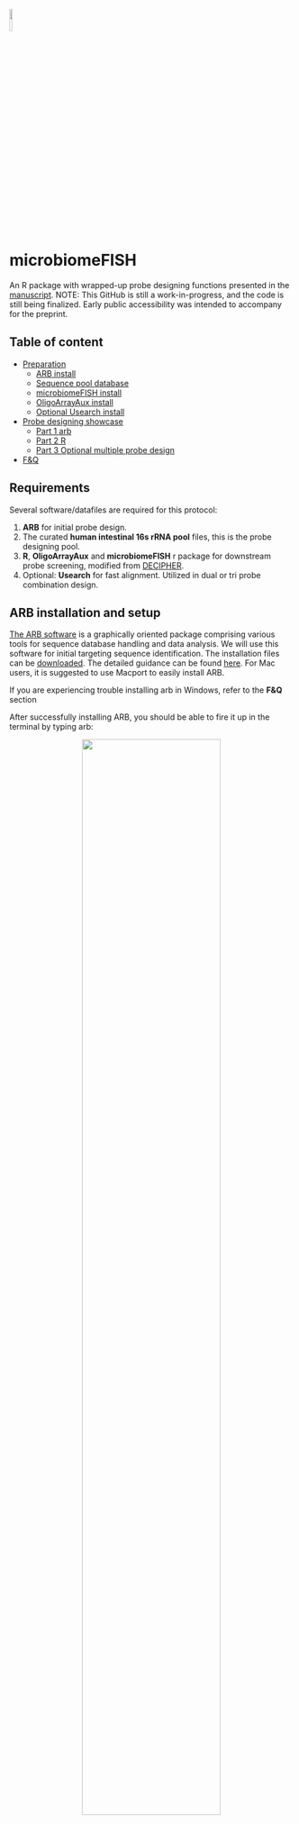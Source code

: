 <p align="left"><img width=10%% src="https://github.com/BokaiZhu/microbiomeFISH/blob/master/media/microbiomeFish_logo2.png"></p>

# microbiomeFISH
An R package with wrapped-up probe designing functions presented in the [manuscript](link). NOTE: This GitHub is still a work-in-progress, and the code is still being finalized. Early public accessibility was intended to accompany for the preprint.

## Table of content

- [Preparation](#Requirements)
    - [ARB install](#ARB-installation-and-setup)
    - [Sequence pool database](#16s-rRNA-sequence-pool-database)
    - [microbiomeFISH install](#R-package-microbiomeFISH)
    - [OligoArrayAux install](#OligoArrayAux-(oligo-structures))
    - [Optional Usearch install](#(Optional)-Usearch)
- [Probe designing showcase](#probe-designing-showcase)
    - [Part 1 arb](#part-1-arb)
    - [Part 2 R](#part-2-r)
    - [Part 3 Optional multiple probe design](#part-3-optional-multiple-probe-design)
- [F&Q](#f&q)    

## Requirements 

Several software/datafiles are required for this protocol:
1. **ARB** for initial probe design.
2. The curated **human intestinal 16s rRNA pool** files, this is the probe designing pool.
3. **R**, **OligoArrayAux** and **microbiomeFISH** r package for downstream probe screening, modified from [DECIPHER](http://www2.decipher.codes/).
4. Optional: **Usearch** for fast alignment. Utilized in dual or tri probe combination design.

## ARB installation and setup

[The ARB software](http://http://www.arb-home.de/) is a graphically oriented package comprising various tools for sequence database handling and data analysis. We will use this software for initial targeting sequence identification. The installation files can be [downloaded](http://www.arb-home.de/downloads.html). The detailed guidance can be found [here](http://download.arb-home.de/release/latest/arb_README.txt). For Mac users, it is suggested to use Macport to easily install ARB.

If you are experiencing trouble installing arb in Windows, refer to the **F&Q** section

After successfully installing ARB, you should be able to fire it up in the terminal by typing arb:

<p align="center"><img width=70%% src="https://github.com/BokaiZhu/microbiomeFISH/blob/master/media/arb_start.gif"></p>

## 16s rRNA sequence pool database

These files are the curated sequence pool containing 12,932 near full-length 16s rRNA sequences, assigned with taxonomy information. The detailed process of producing these files can be found in the [paper]().

[Here](https://github.com/BokaiZhu/microbiomeFISH/tree/master/data) we have 6 files in the data folder, each with the same sequence pool fasta file, but header contains the assigned taxonomy information at each phylogeny level. You can download the fasta files and use them as inputs for probe design.


## R package microbiomeFISH

[R](https://www.r-project.org/) is a prerequisite for this part. You can install the microbiomeFISH r package in R by:

```R
install.packages("devtools") # if you have not installed "devtools" package yet
install.packages("BiocManager") # if you have not installed bioconductor yet
devtools::install_github("BokaiZhu/microbiomeFISH", repos=BiocManager::repositories(),force = TRUE)
```

## OligoArrayAux (oligo structures)

This r package also requires functions from **OligoArrayAux** to calculate the secondary structure of the probes. [Download](http://www.unafold.org/Dinamelt/software/oligoarrayaux.php) and install the software. 

For people installing from source (.tar.bz2/.tar.gz files), here is a brief tutorial:

```sh
### in your bash terminal :
### uncompress the oligoarryaux
tar xzf oligoarrayaux-3.8.tar.gz 
### or: tar oligoarrayaux-3.8.tar.bz2
```
Then move to the uncompressed directory.
```sh
### in your bash terminal :
cd /Path/to/oligoarrayaux-3.8/
```
Then compile the source code:
```sh
### in your bash terminal :
make
```

If you are compiling on a **server**, or compiling on windows-loaded-ubuntu, try something like this instead ($HOME should be your home directory):
```sh
### in your bash terminal :
/.configure --prefix=$HOME
make
make install
```
Finally, add the path to oligoauxarray to your system files ```~/.bashrc``` or ```~/.bash_profile```:
```sh
### in your bash terminal :
export PATH=$PATH:/Path/to/oligoarrayaux-3.8/..
```

Test if the software is installed correctly by running the code in r :

```R
### in R
system("hybrid-min -V") # calling the hybrid-min function in r

# or when you are using R on a Windows system:
system("/Path/TO/Function/hybrid-min -V") # calling the hybrid-min function in r
```
it should give something like:
```
### result in R console
hybrid-min (OligoArrayAux) 3.8
By Nicholas R. Markham and Michael Zuker
Copyright (C) 2006
Rensselaer Polytechnic Institute
Troy, NY 12810-3590 USA
```

If you are using Rstudio on a server, you need to tell R to use the local user's path too:
```R
### in R
Sys.setenv(PATH=paste(Sys.getenv("PATH"), "/home/user/bin", sep=":"))
```
Now  you should be able to call oligoarrayaux in R (Rstudio) on a server.

## (Optional) Usearch:

Usearch will be utilized for fast alignment process, to optimize the designing process for multiple probe combination designing. Details can be found: [Download](https://www.drive5.com/usearch/download.html) Usearch (can be used directly). The detailed guidance can be found [here](https://www.drive5.com/usearch/manual/install.html). Successful installment should give:

```R
## in your R console
system("~/directory/to/usearch/file/usearch6.0.98_i86linux32-or-something-like-that")
```

```zsh
usearch v11.0.667_i86linux32, 4.0Gb RAM (462Gb total), 40 cores
(C) Copyright 2013-18 Robert C. Edgar, all rights reserved.
https://drive5.com/usearch

License: <your email etc>
```


## Probe designing showcase

### Part 1 arb
Here we will showcase a probe designing scenario, where we want to design a probe that targets the genus **Staphylococcus** in the context of human microbiome containing samples. We can input the **Genus.fasta** file into ARB:

<p align="center"><img width=40%% src="https://github.com/BokaiZhu/microbiomeFISH/blob/master/media/input_arb.png"></p>

We will use the 'found ID' during the input popup. Then will build the arb server with the option under **Probes** -> **PT_Server_admin**. It should be relatively fast. Once the server is build we can start to design the probes. Search for all the sequence names Staphylococcus, select them by **mark listed and unmark rest**:
<p align="center"><img width=100%% src="https://github.com/BokaiZhu/microbiomeFISH/blob/master/media/search_staph.png"></p>

We have 18 sequences in the sequence pool assigned to the genuse Staphylococcus. Let ARB find signature sequence that covers this 18 sequences at the same time does not cover out-group bacteria sequences. Design by option under **Probes** -> **Design Probes**. 

Here we will let ARB find candidate sequences that cover > 85% of the Staphylococcus sequences, and hitting 0 sequences outside of the group. 

<p align="center"><img width=50%% src="https://github.com/BokaiZhu/microbiomeFISH/blob/master/media/arb_design.png"></p>

Hit **Go** , save the resulting .prb file and we are ready for the next step.

In some other cases you might want to tolerate a few outgroup hitting, as some outgroup sequence might belong to the target group but not assigned to that taxonomy with enough confident, discussed in the [paper](https://unix.stackexchange.com/questions/26047/how-to-correctly-add-a-path-to-path), or simply one single probe is naturally incabable to cover some target groups without outgroup hitting. We will discuss more in the optional section.

### Part 2 R

Now you can load your saved .prb file into r for downstream analysis by:
```R
Library(microbiomeFISH)
staph <- read_arb("/directory/to/.prb") # read and format arb output
view(staph)
```
<p align="center"><img width=90%% src="https://github.com/BokaiZhu/microbiomeFISH/blob/master/media/r_input_arnb.png"></p>
From left to right the columns are: candidate target sequence, length of target, region of the target, start site (Ecoli position), in-group sequence coverage, out-group hit (perfect match), out-group hit (+ 0.3 C), out-group hit (+ 0.6 C) and the corresponding candidate probe sequence.

Then we will filter the candidate probes. Here we will perform the hybridization as the protocol described in the [paper](http:https://www.ncbi.nlm.nih.gov/pmc/articles/PMC4135741/), therefore the input of the function will be 35% formamide, 46C hybridization, with 0.39Molar sodium (2 x SSCT). 

We will select the candidate probes with ΔGo2 > -1.5 kcal/mol (Good secondary structure described by [mathFISH](http://mathfish.cee.wisc.edu/helpdocuments.html#deltaG2%20series)), [predicted hybridization effieciency](https://aem.asm.org/content/80/16/5124)  > 85%. You can also select probes with the conventional Tm (at the supplied experiment condition) provided in the table.

```R
# Only test the ones with 100% coverage, since we have plenty of them
high_coverage <- subset(staph,staph$cover==18) 
filtered <- probeFilter(high_coverage,35,46,0.39) # at the very harsh condition
probes <- subset(filtered,filtered$secondary>-1.5 & filtered$Hybeff>0.85)
View(probes)
```
<p align="center"><img width=120%% src="https://github.com/BokaiZhu/microbiomeFISH/blob/master/media/filtered.png"></p>

Here we can see the table has three new columns added to the end : secondary, the ΔGo2 value; Hybeff, the predicted hybridization effieciency; and the Conventional Tm. The filtered probes we got here are bascially different variations of the same location. You can order the probes directly for testing, or you can also use the secondary system ([in method](somelink to paper secondary part)) to test more probes (as we would expect not all probes will work perfectly in the actual experimental validation).

### Part 3 Optional multiple probe design

We have briefly mentioned before, that in some cases, single probe does not provide the desired coverage and specificity. For example, we want to design a probe targeting the class **Gammaproteobacteria**, with Coverage **> 80%** of the sequences and less than **10 hits** outside of the target group. After screening the candidate probes based on our experiment condition (2 x SSCT, 35% formamide, 46C):

```R
gammaproteobacteria=read_arb("~/paper/Num1/code_related/microbiomeFISH/data/gamma_10_80_1000.prb")
lowhit=subset(gammaproteobacteria,gammaproteobacteria$third<=10)
filtered=probeFilter(lowhit,35,46,0.39)
View(filtered)
```
We can see **none** of these probes will perform well in our setting, with the low hybridization efficiency and low Tm.

<p align="center"><img width=120%% src="https://github.com/BokaiZhu/microbiomeFISH/blob/master/media/gamma_80%25_result.png"></p>

How do we tackle this problem? We can combine multiple single probes, with each probe having lower-than-required coverage, together covering the desired numbers and providing specificity. In the package, we provided two functions to combine and test the coverage and specificity of 2 or 3 probe-combinations. Those steps require another stand-alone software **Usearch**, an ultrafast blast tool. We also suggest this step to be performed on a server, since it could take time and space.

Once the Usearch is installed in your system, we can use the ```Dual_optimization()``` and ```Trio_optimization()```functions in r.

Coming back to the gammaproteobacteria probe designing problem, with the strategy of combining single probes, we can let ARB start with lower coverage requirements. This time, we let ARB design probes >55% coverage and 10 out-group hits, instead of 80% and 10 we tried before.

```R
## in R

gammaproteobacteria=read_arb("~/paper/Num1/code_related/microbiomeFISH/data/gamma_10_55_1000.prb") # the 55-10 ARB results
lowhit=subset(gammaproteobacteria,gammaproteobacteria$third<=10) # less than 10 hits outgroup
filtered=probeFilter(lowhit,35,46,0.39) # filters conditions as before
candidate=subset(filtered,filtered$secondary>-2 & filtered$Hybeff>0.8) # filtered-out single probes

# then the combining and testing the probes
# the input include: the candidate table from previous step
# target group name
# number of combinations to try
# directory to usearch
# reference sequence pool file (here the class.fasta file)
dual_comb=Dual_optimization(candidate,target_group = "Gammaproteobacteria",
                            num_result=3000,
                            usearch_location="~/applications/usearch/usearch6.0.98_i86linux32",
                            reference_fasta = "~/paper/Num1/code_related/microbiomeFISH/data/Class.fasta")
```
 And the result produced by combining two probes:
 <p align="center"><img width=70%% src="https://github.com/BokaiZhu/microbiomeFISH/blob/master/media/pool_result.png"></p>

We can see by combing low coverage pools we can acquire probe sets that will **work well in our experimental conditions**, and at the same time with **coverage > 80% and optimal out-group hitting**. 

For other even more challenging target groups, as we have shown in the [paper]() by targeting the phylum **Firmicutes**, we used ARB to find probes covering **>30%** with desired out-group hitting, then used function ```Trio_optimization()``` to combine three probes together, achieving a **77%** coverage of the diverse Firmicutes.

### F&Q

**Q**: I'm having trouble installing arb/ using the R package in Windows.

**A**: For installing arb in Windows, please follow the instructions from their website, basically installing from source. Also when using the R package in Windows, because the command of calling outside functions is different from Mac and Linux, it is suggested to change some of the source code in the package when we are using 'systems' command: for example use ```system(paste("bash -c",usearch_location,"-usearch_global", "temp.fasta -db",temp_header_fasta, "-id 1 -strand plus -maxaccepts 100000 -blast6out temp2.txt --quiet"))``` instead.

**Q**: During target site selection in ARB, what parameters I should input?

**A**: Generally, depends on the biological question you want to ask. Usually, a probe with 100% coverage and 0 outgroup hitting will be rare to find. Play with the parameters a few times until you feel comfotable about the result. Also, you should tolerate some out-group hitting sometimes. You can check the matching result in ARB, and if you see your Staphylococcus probe is hitting sequences annotated as "unknown_staphylococcus", it is advised to ignore these hitting.


